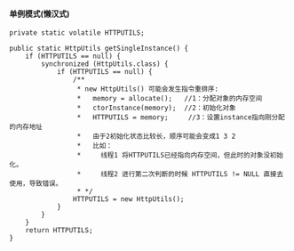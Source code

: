 #### 单例模式(懒汉式)
    
    private static volatile HTTPUTILS;
    
    public static HttpUtils getSingleInstance() {
        if (HTTPUTILS == null) {
            synchronized (HttpUtils.class) {
                if (HTTPUTILS == null) {
                    /**
                     * new HttpUtils() 可能会发生指令重排序:
                     *   memory = allocate();   //1：分配对象的内存空间
                     *   ctorInstance(memory);  //2：初始化对象
                     *   HTTPUTILS = memory;     //3：设置instance指向刚分配的内存地址
                     *   由于2初始化状态比较长，顺序可能会变成1 3 2
                     *   比如： 
                     *     线程1 将HTTPUTILS已经指向内存空间，但此时的对象没初始化。
                     *     线程2 进行第二次判断的时候 HTTPUTILS != NULL 直接去使用，导致错误。
                     * */
                    HTTPUTILS = new HttpUtils();
                }
            }
        }
        return HTTPUTILS;
    } 